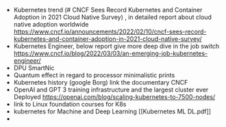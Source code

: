 - Kubernetes trend (# CNCF Sees Record Kubernetes and Container Adoption in 2021 Cloud Native Survey) , in detailed report about cloud native adoption worldwide
https://www.cncf.io/announcements/2022/02/10/cncf-sees-record-kubernetes-and-container-adoption-in-2021-cloud-native-survey/
- Kubernetes Engineer, below report give more deep dive in the job switch  https://www.cncf.io/blog/2022/03/03/an-emerging-job-kubernetes-engineer/
- DPU SmartNic 
- Quantum effect in regard to processor minimalistic prints
- Kubernetes history (google Borg) link the documentary CNCF
- OpenAI and GPT 3 training infrastructure and the largest cluster ever Deployed https://openai.com/blog/scaling-kubernetes-to-7500-nodes/
- link to Linux foundation courses for K8s 
- kubernetes for Machine and Deep Learning [[Kubernetes ML DL.pdf]]
- 